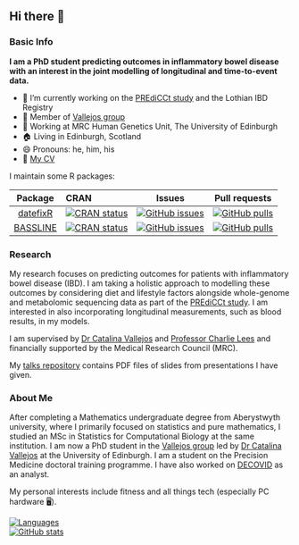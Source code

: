 ## Hi there 👋

### Basic Info 

**I am a PhD student predicting outcomes in inflammatory bowel disease with an interest in the joint modelling of longitudinal and time-to-event data.**


- 🔭 I’m currently working on the [PREdiCCt study](https://www.predicct.co.uk) and the Lothian IBD Registry
- :balloon: Member of [Vallejos group](https://vallejosgroup.github.io/)
- :office: Working at MRC Human Genetics Unit, The University of Edinburgh
- :house: Living in Edinburgh, Scotland
- 😄 Pronouns: he, him, his
- :page_facing_up: [My CV](./My_CV.pdf)

I maintain some R packages:

| Package | CRAN | Issues | Pull requests |
|:-------:|:-----|:------:|:-------------:|
| [datefixR](https://github.com/nathansam/datefixR) | [![CRAN status](https://www.r-pkg.org/badges/version/datefixR)](https://CRAN.R-project.org/package=datefixR) | [![GitHub issues](https://img.shields.io/github/issues/nathansam/datefixR)](https://github.com/nathansam/datefixR/issues) | [![GitHub pulls](https://img.shields.io/github/issues-pr/nathansam/datefixR)](https://github.com/nathansam/datfixR/pulls)|
| [BASSLINE](https://github.com/nathansam/BASSLINE) | [![CRAN status](https://www.r-pkg.org/badges/version/BASSLINE)](https://CRAN.R-project.org/package=BASSLINE) |  [![GitHub issues](https://img.shields.io/github/issues/nathansam/BASSLINE)](https://github.com/nathansam/BASSLINE/issues) | [![GitHub pulls](https://img.shields.io/github/issues-pr/nathansam/BASSLINE)](https://github.com/nathansam/BASSLINE/pulls)|

### Research

My research focuses on predicting outcomes for patients with inflammatory bowel disease (IBD). I am taking a holistic approach to modelling these outcomes by considering diet and lifestyle factors alongside whole-genome and metabolomic sequencing data as part of the [PREdiCCt study](https://www.predicct.co.uk). I am interested in also incorporating longitudinal measurements, such as blood results, in my models. 

I am supervised by [Dr Catalina Vallejos](https://github.com/catavallejos) and [Professor Charlie Lees](https://charlielees.com) and financially supported by the Medical Research Council (MRC). 

My [talks repository](https://github.com/nathansam/talks) contains PDF files of slides from presentations I have given.

### About Me

After completing a Mathematics undergraduate degree from Aberystwyth university, where I primarily focused on statistics and pure mathematics, I studied an MSc in Statistics for Computational Biology at the same institution. I am now a PhD student in the [Vallejos group](https://vallejosgroup.github.io/) led by [Dr Catalina Vallejos](https://github.com/catavallejos) at the University of Edinburgh. I am a student on the Precision Medicine doctoral training programme. I have also worked on [DECOVID](https://www.decovid.org) as an analyst.

My personal interests include fitness and all things tech (especially PC hardware :desktop_computer:).

  [![Languages](https://github-readme-stats.vercel.app/api/top-langs?username=nathansam&layout=compact&hide=tex,html,groovy&theme=synthwave)](https://github.com/anuraghazra/github-readme-stats)
   <br>
    [![GitHub stats](https://github-readme-stats.vercel.app/api?username=nathansam&count_private=true&show_icons=true&theme=synthwave)](https://github.com/anuraghazra/github-readme-stats)


 
 

